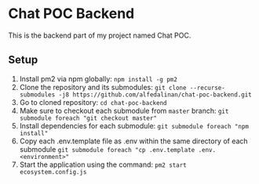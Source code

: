 # Chat POC Backend

This is the backend part of my project named Chat POC.

## Setup

1. Install pm2 via npm globally: `npm install -g pm2`
2. Clone the repository and its submodules: `git clone --recurse-submodules -j8 https://github.com/alfedalinan/chat-poc-backend.git`
3. Go to cloned repository: `cd chat-poc-backend`
4. Make sure to checkout each submodule from `master` branch: `git submodule foreach "git checkout master"`
5. Install dependencies for each submodule: `git submodule foreach "npm install"`
6. Copy each .env.template file as .env within the same directory of each submodule `git submodule foreach "cp .env.template .env.<environment>"`
7. Start the application using the command: `pm2 start ecosystem.config.js`
